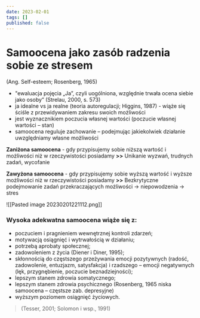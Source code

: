 ```yaml
---
date: 2023-02-01
tags: []
published: false
---
```

# Samoocena jako zasób radzenia sobie ze stresem

(Ang. Self-esteem; Rosenberg, 1965)

- "ewaluacja pojęcia „Ja”, czyli uogólniona, względnie trwała ocena siebie jako osoby” (Strelau, 2000, s. 573)
- ja idealne vs ja realne (teoria autoregulacji; Higgins, 1987) - wiąże się ściśle z przewidywaniem zakresu swoich możliwości  
- jest wyznacznikiem poczucia własnej wartości (poczucie własnej wartości – stan)
- samoocena reguluje zachowanie – podejmując jakiekolwiek działanie uwzględniamy własne możliwości

**Zaniżona samoocena** - gdy przypisujemy sobie niższą wartość i możliwości niż w rzeczywistości posiadamy **>>** Unikanie wyzwań, trudnych zadań, wycofanie

**Zawyżona samoocena** - gdy przypisujemy sobie wyższą wartość i wyższe możliwości niż w rzeczywistości posiadamy **>>** Bezkrytyczne podejmowanie zadań przekraczających możliwości → niepowodzenia → stres

![[Pasted image 20230201221112.png]]

### Wysoka adekwatna samoocena wiąże się z:

- poczuciem i pragnieniem wewnętrznej kontroli zdarzeń;
- motywacją osiągnięć i wytrwałością w działaniu;  
- potrzebą aprobaty społecznej;  
- zadowoleniem z życia (Diener i Diner, 1995);  
- skłonnością do częstszego przeżywania emocji pozytywnych (radość, zadowolenie, entuzjazm, satysfakcja) i rzadszego – emocji negatywnych (lęk, przygnębienie, poczucie beznadziejności);  
- lepszym stanem zdrowia somatycznego;  
- lepszym stanem zdrowia psychicznego (Rosenberg, 1965 niska samoocena – częstsze zab. depresyjne)  
- wyższym poziomem osiągnięć życiowych.
> (Tesser, 2001; Solomon i wsp., 1991)